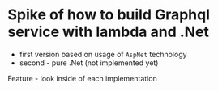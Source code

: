 # Spike of how to build Graphql service with lambda and .Net

- first version based on usage of `AspNet` technology
- second - pure .Net (not implemented yet) 

Feature - look inside of each implementation